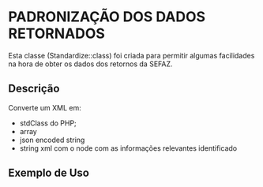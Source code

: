 # PADRONIZAÇÃO DOS DADOS RETORNADOS

Esta classe (Standardize::class) foi criada para permitir algumas facilidades na hora de obter os dados dos retornos da SEFAZ.

## Descrição
Converte um XML em:

- stdClass do PHP;
- array
- json encoded string
- string xml com o node com as informações relevantes identificado 

## Exemplo de Uso


